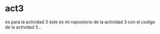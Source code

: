 # act3
es para la actividad 3
este es mi ropositorio de la actividad 3 con el codigo de la actividad 5...
